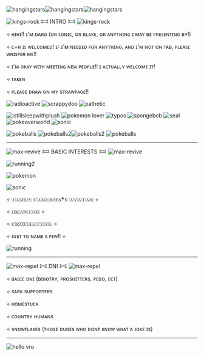 
![hangingstars](https://github.com/user-attachments/assets/8ff7567d-7a0c-46b5-adfa-9fb695c6845a)![hangingstars](https://github.com/user-attachments/assets/3185dc06-1448-43d3-b440-f2f52c4f30d4)![hangingstars](https://github.com/user-attachments/assets/8ff7567d-7a0c-46b5-adfa-9fb695c6845a)

![kings-rock](https://github.com/user-attachments/assets/ca225682-ca1f-4692-b334-215089f737f8) 𐂯 INTRO 𐂯 ![kings-rock](https://github.com/user-attachments/assets/ca225682-ca1f-4692-b334-215089f737f8)

⟡ ʜɪʜɪ!! ɪ'ᴍ ᴅᴀʀᴏ (ᴏʀ ꜱᴏɴɪᴄ, ᴏʀ ʙʟᴀᴋᴇ, ᴏʀ ᴀɴʏᴛʜɪɴɢ ɪ ᴍᴀʏ ʙᴇ ᴘʀᴇꜱᴇɴᴛɪɴɢ ʙʏ!)

⟡ ᴄ+ʜ ɪꜱ ᴡᴇʟᴄᴏᴍᴇᴅ! ɪꜰ ɪ'ᴍ ɴᴇᴇᴅᴇᴅ ꜰᴏʀ ᴀɴʏᴛʜɪɴɢ, ᴀɴᴅ ɪ'ᴍ ɴᴏᴛ ᴏɴ ᴛᴀʙ, ᴘʟᴇᴀꜱᴇ ᴡʜɪꜱᴘᴇʀ ᴍᴇ!!

⟡ ɪ'ᴍ ᴏᴋᴀʏ ᴡɪᴛʜ ᴍᴇᴇᴛɪɴɢ ɴᴇᴡ ᴘᴇᴏᴘʟᴇ!! ɪ ᴀᴄᴛᴜᴀʟʟʏ ᴡᴇʟᴄᴏᴍᴇ ɪᴛ!

⟡ ᴛᴀᴋᴇɴ

⟡ ᴘʟᴇᴀsᴇ ᴅʀᴀᴡ ᴏɴ ᴍʏ sᴛʀᴀᴡᴘᴀɢᴇ!!

![radioactive](https://github.com/user-attachments/assets/f8ddf4b1-3ecc-4b8c-9f1b-97894bd9f12e) ![scrappydoo](https://github.com/user-attachments/assets/5e1b1084-6134-415a-8dc9-53ec9314f71d) ![pathetic](https://github.com/user-attachments/assets/30595fc1-2c35-4787-94d3-201d3fa63e6f)

 ![istillsleepwithplush](https://github.com/user-attachments/assets/37cdc3f3-f0ae-4bfc-a00c-d362cbaf27d4) ![pokemon lover](https://github.com/user-attachments/assets/f39c9acd-f366-433a-bdd3-f8fcff00f407) ![typos](https://github.com/user-attachments/assets/334c7815-e2cb-455a-8374-686ef32a382a) ![spongebob](https://github.com/user-attachments/assets/bc6997e7-91c1-4a10-b8d9-3b4c5532ab50) ![seal](https://github.com/user-attachments/assets/8ecf9a0b-8f61-41c6-aeb0-15a2a0830e03) ![pokeoverworld](https://github.com/user-attachments/assets/a80a02fb-7800-40a6-920a-84baaed8d603) ![sonic](https://github.com/user-attachments/assets/6cec71ee-e6a1-4ace-81b6-874f36b456d7)







 ![pokeballs](https://github.com/user-attachments/assets/4eb1c4b9-dc76-4f75-b80f-47e4956b07f2) ![pokeballs2](https://github.com/user-attachments/assets/48fbdc0a-3dc2-449a-b39b-254f82567c8d)![pokeballs2](https://github.com/user-attachments/assets/48fbdc0a-3dc2-449a-b39b-254f82567c8d) ![pokeballs](https://github.com/user-attachments/assets/4eb1c4b9-dc76-4f75-b80f-47e4956b07f2)

------
![max-revive](https://github.com/user-attachments/assets/d58cbfee-db21-4efc-9eeb-dd301f652713) 𐂯 ​BASIC INTEREST​S 𐂯 ![max-revive](https://github.com/user-attachments/assets/d58cbfee-db21-4efc-9eeb-dd301f652713)

 ![running2](https://github.com/user-attachments/assets/f529c720-3716-4d05-b7ec-053cc2692c79) 

 
![pokemon](https://github.com/user-attachments/assets/c9bec8e7-7cfd-475e-af91-8ebd83b5a333)

![sonic](https://github.com/user-attachments/assets/cd82b322-e736-4714-9475-0577623b3458)

⟡ ​🇯​​🇦​​🇲​​🇪​​🇸​ ​🇨​​🇦​​🇲​​🇪​​🇷​​🇴​​🇳​❜​🇸​ ​🇦​​🇻​​🇦​​🇹​​🇦​​🇷​ ⟡

⟡ ​🇩​​🇷​​🇦​​🇼​​🇮​​🇳​​🇬​ ⟡

⟡ ​🇨​​🇷​​🇴​​🇨​​🇭​​🇪​​🇹​​🇮​​🇳​​🇬​ ⟡

⟡ ᴊᴜsᴛ ᴛᴏ ɴᴀᴍᴇ ᴀ ғᴇᴡ!! ⟡


 ![running](https://github.com/user-attachments/assets/c7b495c4-cc74-4506-8e93-d17ef0eaced9) 

 __________

![max-repel](https://github.com/user-attachments/assets/37f5f1c4-f624-447f-b290-48d05742857f) 𐂯 DNI 𐂯 ![max-repel](https://github.com/user-attachments/assets/37f5f1c4-f624-447f-b290-48d05742857f)

⟡ ʙᴀsɪᴄ ᴅɴɪ (ʙɪɢᴏᴛʀʏ, ᴘʀᴏsʜɪᴛᴛᴇʀs, ᴘᴇᴅᴏ, ᴇᴄᴛ)

⟡ sᴀʀᴋ sᴜᴘᴘᴏʀᴛᴇʀs

⟡ ʜᴏᴍᴇsᴛᴜᴄᴋ

⟡ ᴄᴏᴜɴᴛʀʏ ʜᴜᴍᴀɴs

⟡ sɴᴏᴡғʟᴀᴋᴇs (ᴛʜᴏsᴇ ᴅᴜᴅᴇs ᴡʜᴏ ᴅᴏɴᴛ ᴋɴᴏᴡ ᴡʜᴀᴛ ᴀ ᴊᴏᴋᴇ ɪs)

____________

![hello vro](https://github.com/user-attachments/assets/90aca4ca-407d-45ad-9fb3-666d807d8944)
